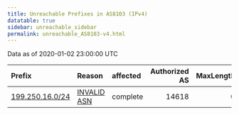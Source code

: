 ```yaml
---
title: Unreachable Prefixes in AS8103 (IPv4)
datatable: true
sidebar: unreachable_sidebar
permalink: unreachable_AS8103-v4.html
---
```


Data as of 2020-01-02 23:00:00 UTC


<div class="datatable-begin"></div>

| Prefix                                                   | Reason                                                                                                | affected   |   Authorized AS |   MaxLength | Anchor                           |   unreachable /24s |
|:---------------------------------------------------------|:------------------------------------------------------------------------------------------------------|:-----------|----------------:|------------:|:---------------------------------|-------------------:|
| [199.250.16.0/24](https://stat.ripe.net/199.250.16.0/24) | [INVALID ASN](https://rpki-validator.ripe.net/announcement-preview?asn=AS8103&prefix=199.250.16.0/24) | complete   |           14618 |           0 | [ARIN](unreachable_ARIN-v4.html) |                  1 |

<div class="datatable-end"></div>